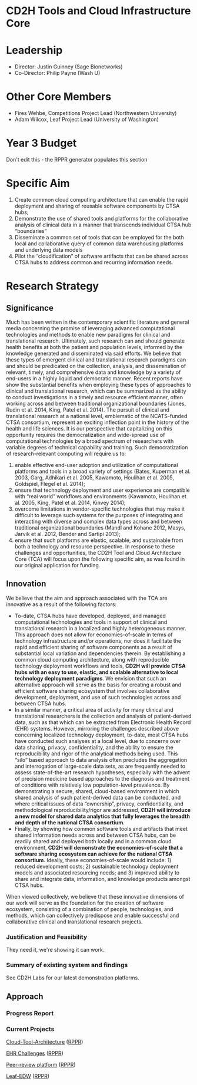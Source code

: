 # CD2H Tools and Cloud Infrastructure Core

# Leadership
* Director: Justin Guinney (Sage Bionetworks)
* Co-Director: Philip Payne (Wash U)

# Other Core Members
* Fires Wehbe, Competitions Project Lead (Northwestern University)
* Adam Wilcox, Leaf Project Lead (University of Washington)

# Year 3 Budget
Don't edit this - the RPPR generator populates this section

# Specific Aim
1. Create common cloud computing architecture that can enable the rapid deployment and sharing of reusable software components by CTSA hubs; 
2. Demonstrate the use of shared tools and platforms for the collaborative analysis of clinical data in a manner that transcends individual CTSA hub “boundaries”
3. Disseminate a common set of tools that can be employed for the both local and collaborative query of common data warehousing platforms and underlying data models
4. Pilot the “cloudification” of software artifacts that can be shared across CTSA hubs to address common and recurring information needs.

# Research Strategy
## Significance
Much has been written in the contemporary scientific literature and general media concerning the promise of leveraging advanced computational technologies and methods to enable new paradigms for clinical and translational research.  Ultimately, such research can and should generate health benefits at both the patient and population levels, informed by the knowledge generated and disseminated via said efforts.  We believe that these types of emergent clinical and translational research paradigms can and should be predicated on the collection, analysis, and dissemination of relevant, timely, and comprehensive data and knowledge by a variety of end-users in a highly liquid and democratic manner.  Recent reports have show the substantial benefits when employing these types of approaches to clinical and translational research, which can be summarized as the  ability to conduct investigations in a timely and resource efficient manner, often working across and between traditional organizational boundaries (Jones, Rudin et al. 2014, King, Patel et al. 2014).  The pursuit of clinical and translational research at a national level, emblematic of the NCATS-funded CTSA consortium, represent an exciting inflection point in the history of the health and life sciences.  It is our perspective that capitalizing on this opportunity requires the democratization and wide-spread use of computational technologies by a broad spectrum of researchers with variable degrees of technical capability and training. Such democratization of research-relevant computing will require us to: 
1. enable effective end-user adoption and utilization of computational platforms and tools in  a broad variety of settings (Bates, Kuperman et al. 2003, Garg, Adhikari et al. 2005, Kawamoto, Houlihan et al. 2005, Goldspiel, Flegel et al. 2014); 
2. ensure that technology deployment and user experience are compatible with “real world” workflows and environments (Kawamoto, Houlihan et al. 2005, King, Patel et al. 2014, Kinvey 2014);
3. overcome limitations in vendor-specific technologies that may make it difficult to leverage such systems for the purposes of integrating and interacting with diverse and complex data types across and between traditional organizational boundaries (Mandl and Kohane 2012, Masys, Jarvik et al. 2012, Bender and Sartipi 2013); 
4. ensure that such platforms are elastic, scalable, and sustainable from both a technology and resource perspective.  In response to these challenges and opportunities, the CD2H Tool and Cloud Architecture Core (TCA) will focus upon the following specific aim, as was found in our original application for funding.

## Innovation
We believe that the aim and approach associated with the TCA are innovative as a result of the following factors:
* To-date, CTSA hubs have developed, deployed, and managed computational technologies and tools in support of clinical and translational research in a localized and highly heterogeneous manner.  This approach does not allow for economies-of-scale in terms of technology infrastructure and/or operations, nor does it facilitate the rapid and efficient sharing of software components as a result of substantial local variation and dependencies therein.  By establishing a common cloud computing architecture, along with reproducible technology deployment workflows and tools, **CD2H will provide CTSA hubs with an easy to use, elastic, and scalable alternative to local technology deployment paradigms**.  We envision that such an alternative approach will serve as the basis for creating a robust and efficient software sharing ecosystem that involves collaborative development, deployment, and use of such technologies across and between CTSA hubs.
* In a similar manner, a critical area of activity for many clinical and translational researchers is the collection and analysis of patient-derived data, such as that which can be extracted from Electronic Health Record (EHR) systems.  However, mirroring the challenges described above concerning localized technology deployment, to-date, most CTSA hubs have conducted such analyses at a local level, due to concerns over data sharing, privacy, confidentiality, and the ability to ensure the reproducibility and rigor of the analytical methods being used.  This “silo” based approach to data analysis often precludes the aggregation and interrogation of large-scale data sets, as are frequently needed to assess state-of-the-art research hypotheses, especially with the advent of precision medicine based approaches to the diagnosis and treatment of conditions with relatively low population-level prevalence.  By demonstrating a secure, shared, cloud-based environment in which shared analysis of such patient-derived data can be conducted, and where critical issues of data “ownership”, privacy, confidentiality, and methodological reproducibility/rigor are addressed, **CD2H will introduce a new model for shared data analytics that fully leverages the breadth and depth of the national CTSA consortium**.
* Finally, by showing how common software tools and artifacts that meet shared information needs across and between CTSA hubs, can be readily shared and deployed both locally and in a common cloud environment, **CD2H will demonstrate the economies-of-scale that a software sharing ecosystem can achieve for the national CTSA consortium**.  Ideally, these economies-of-scale would include: 1) reduced development costs; 2) sustainable technology deployment models and associated resourcing needs; and 3) improved ability to share and integrate data, information, and knowledge products amongst CTSA hubs.

When viewed collectively, we believe that these innovative dimensions of our work will serve as the foundation for the creation of software ecosystem, consisting of a combination of people, technologies, and methods, which can collectively predispose and enable successful and collaborative clinical and translational research projects.


### Justification and Feasibility
They need it, we're showing it can work.
### Summary of existing system and findings
See CD2H Labs for our latest demonstration platforms.
## Approach

### Progress Report

### Current Projects
[Cloud-Tool-Architecture](https://github.com/data2health/Cloud-Tool-Archtecture) ([RPPR](https://github.com/data2health/Cloud-Tool-Archtecture/blob/master/RPPR.md))

[EHR Challenges](https://github.com/data2health/DREAM-Challenge) ([RPPR](https://github.com/data2health/DREAM-Challenge/blob/master/RPPR.md))

[Peer-review platform](https://github.com/data2health/competitions-project) ([RPPR](https://github.com/data2health/competitions-project/blob/master/RPPR.md))

[Leaf-EDW](https://github.com/data2health/leaf-edw) ([RPPR](https://github.com/data2health/leaf-edw/blob/master/RPPR.md))
